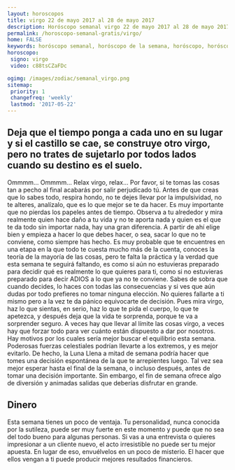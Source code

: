 ```yaml
---
layout: horoscopos
title: virgo 22 de mayo 2017 al 28 de mayo 2017 
description: Horóscopo semanal virgo 22 de mayo 2017 al 28 de mayo 2017. Deja que el tiempo ponga a cada uno en su lugar y si el castillo se cae, se construye otro virgo, pero no trates de sujetarlo por todos lados cuando su destino es el suelo.
permalink: /horoscopo-semanal-gratis/virgo/
home: FALSE
keywords: horóscopo semanal, horóscopo de la semana, horóscopo, horóscopo gratis,horóscopos, horóscopo esperanza gracia, horoscopos virgo la semana, horóscopos gratis, Tarot, Astrologia, Zodíaco, virgo, horoscopo gratis
horoscopo:
 signo: virgo
 video: c88tsCZaFDc

ogimg: /images/zodiac/semanal_virgo.png
sitemap:
 priority: 1
 changefreq: 'weekly'
 lastmod: '2017-05-22'
---
```




## Deja que el tiempo ponga a cada uno en su lugar y si el castillo se cae, se construye otro virgo, pero no trates de sujetarlo por todos lados cuando su destino es el suelo.

Ommmm… Ommmm… Relax virgo, relax… Por favor, si te tomas las cosas tan a pecho al final acabarás por salir perjudicado tú. Antes de que creas que lo sabes todo, respira hondo, no te dejes llevar por la impulsividad, no te alteres, analízalo, que es lo que mejor se te da hacer. Es muy importante que no pierdas los papeles antes de tiempo. Observa a tu alrededor y mira realmente quien hace daño a tu vida y no te aporta nada y quien es el que te da todo sin importar nada, hay una gran diferencia. A partir de ahí elige bien y empieza a hacer lo que debes hacer, o sea, sacar lo que no te conviene, como siempre has hecho. Es muy probable que te encuentres en una etapa en la que todo te cuesta mucho más de la cuenta, conoces la teoría de la mayoría de las cosas, pero te falta la práctica y la verdad que esta semana te seguirá faltando, es como si aún no estuvieras preparado para decidir qué es realmente lo que quieres para ti, como si no estuvieras preparado para decir ADIOS a lo que ya no te conviene. Sabes de sobra que cuando decides, lo haces con todas las consecuencias y si ves que aún dudas por todo prefieres no tomar ninguna elección. No quieres fallarte a ti mismo pero a la vez te da pánico equivocarte de decisión. Pues mira virgo, haz lo que sientas, en serio, haz lo que te pida el cuerpo, lo que te apetezca, y después deja que la vida te sorprenda, porque te va a sorprender seguro. A veces hay que llevar al límite las cosas virgo, a veces hay que forzar todo para ver cuánto están dispuesto a dar por nosotros.
Hay motivos por los cuales sería mejor buscar el equilibrio esta semana. Poderosas fuerzas celestiales podrían llevarte a los extremos, y es mejor evitarlo. De hecho, la Luna Llena a mitad de semana podría hacer que tomes una decisión espontánea de la que te arrepientes luego. Tal vez sea mejor esperar hasta el final de la semana, o incluso después, antes de tomar una decisión importante. Sin embargo, el fin de semana ofrece algo de diversión y animadas salidas que deberías disfrutar en grande.

## Dinero

Esta semana tienes un poco de ventaja. Tu personalidad, nunca conocida por la sutileza, puede ser muy fuerte en este momento y puede que no sea del todo bueno para algunas personas. Si vas a una entrevista o quieres impresionar a un cliente nuevo, el acto irresistible no puede ser tu mejor apuesta. En lugar de eso, envuélvelos en un poco de misterio. El hacer que ellos vengan a ti puede producir mejores resultados financieros.